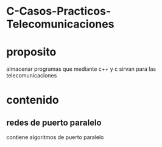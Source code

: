 # C-Casos-Practicos-Telecomunicaciones
# proposito
almacenar programas que mediante c++ y c sirvan para las telecomunicaciones
# contenido
## redes de puerto paralelo
 contiene algoritmos de puerto paralelo
